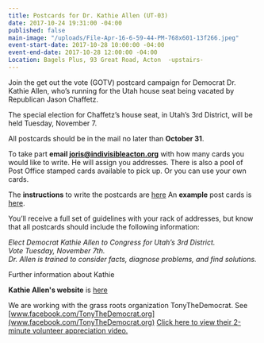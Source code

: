```yaml
---
title: Postcards for Dr. Kathie Allen (UT-03)
date: 2017-10-24 19:31:00 -04:00
published: false
main-image: "/uploads/File-Apr-16-6-59-44-PM-768x601-13f266.jpeg"
event-start-date: 2017-10-28 10:00:00 -04:00
event-end-date: 2017-10-28 12:00:00 -04:00
Location: Bagels Plus, 93 Great Road, Acton  -upstairs-
---
```


Join the get out the vote (GOTV) postcard campaign for Democrat Dr. Kathie Allen, who’s running for the Utah house seat being vacated by Republican Jason Chaffetz.

The special election for Chaffetz’s house seat, in Utah’s 3rd District, will be held Tuesday, November 7. 

All postcards should be in the mail no later than **October 31**. 

To take part **email joris@indivisibleacton.org** with how many cards you would like to write. He will assign you addresses. There is also a pool of Post Office stamped cards available to pick up. Or you can use your own cards. 

The **instructions** to write the postcards are [here](https://docs.google.com/document/d/1za72EW4y0M-xQdQVsrnHek1KlLHa2W_wVAJ0FOVbk5Y/edit?usp=sharing)
An **example** post cards is [here](https://drive.google.com/file/d/0BwLIGG6Uwnr_R2pkZ2RzTjNJOHc/view?usp=sharing).

You’ll receive a full set of guidelines with your rack of addresses, but know that all postcards should include the following information:

*Elect Democrat Kathie Allen to Congress for Utah’s 3rd District.*<br>
*Vote Tuesday, November 7th.*<br>
*Dr. Allen is trained to consider facts, diagnose problems, and find solutions.*

Further information about Kathie

**Kathie Allen's website** is [here](https://www.drkathieforcongress.com/)

We are working with the grass roots organization TonyTheDemocrat. See [www.facebook.com/TonyTheDemocrat.org](www.facebook.com/TonyTheDemocrat.org)
[Click here to view their 2-minute volunteer appreciation video.](https://spark.adobe.com/video/YfSMnjVOVSYLY)